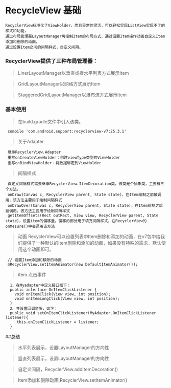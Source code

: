 # RecycleView 基础

```
RecyclerView标准化了ViewHolder，而且异常的灵活，可以轻松实现ListView实现不了的样式和功能，
通过布局管理器LayoutManager可控制Item的布局方式，通过设置Item操作动画自定义Item添加和删除的动画，
通过设置Item之间的间隔样式，自定义间隔。
```

### RecyclerView提供了三种布局管理器：
  > LinerLayoutManager以垂直或者水平列表方式展示Item
   
  > GridLayoutManager以网格方式展示Item
   
  > StaggeredGridLayoutManager以瀑布流方式展示Item
  
### 基本使用
  > 在build.gradle文件中引入该类。
  ```
   compile 'com.android.support:recyclerview-v7:25.3.1'
  ```
  > 关于Adapter
  ```
   继承RecyclerView.Adapter
   重写onCreateViewHolder：创建viewType类型的ViewHolder
   重写onBindViewHolder：将数据绑定到ViewHolder
  ```
  > 间隔样式
  ```
   自定义间隔样式需要继承RecyclerView.ItemDecoration类，该类是个抽象类，主要有三个方法。
   onDraw(Canvas c, RecyclerView parent, State state)，在Item绘制之前被调用，该方法主要用于绘制间隔样式
   onDrawOver(Canvas c, RecyclerView parent, State state)，在Item绘制之后被调用，该方法主要用于绘制间隔样式
   getItemOffsets(Rect outRect, View view, RecyclerView parent, State state)，设置item的偏移量，偏移的部分用于填充间隔样式，在RecyclerView的onMesure()中会调用该方法
  ```
  > 动画 RecyclerView可以设置列表中Item删除和添加的动画，在v7包中给我们提供了一种默认的Item删除和添加的动画，如果没有特殊的需求，默认使用这个动画即可。
  ```
   // 设置Item添加和移除的动画
   mRecyclerView.setItemAnimator(new DefaultItemAnimator());
  ```
  > item 点击事件
  ```
    1、在Myadapter中定义接口如下：
    public interface OnItemClickListener {
      void onItemClick(View view, int position);
      void onItemLongClick(View view, int position);
    }
    2、并设置回调监听，如下：
    public void setOnItemClickListener(MyAdapter.OnItemClickListener listener){
       this.onItemClickListener = listener;
    }
  ```
  
##总结
  > 水平列表展示，设置LayoutManager的方向性
  
  > 竖直列表展示，设置LayoutManager的方向性
  
  > 自定义间隔，RecyclerView.addItemDecoration()
  
  > Item添加和删除动画,RecyclerView.setItemAnimator()